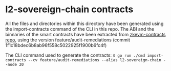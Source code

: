 # l2-sovereign-chain contracts

All the files and directories within this directory have been generated using the import-contracts command of the CLI in this repo.
The ABI and the binnaries of the smart contracts have been extracted from [zkevm-contracts repo](https://github.com/0xPolygonHermez/zkevm-contracts), using the version feature/audit-remediations (commit 1f1c18bdec6b8ab96f558c5022925f1900b6fc4f)

The CLI command used to generate the contracts: `$ go run ./cmd import-contracts --cv feature/audit-remediations --alias l2-sovereign-chain --node 20`

